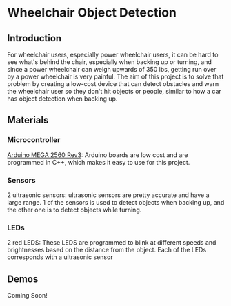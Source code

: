 # Wheelchair Object Detection

## Introduction
For wheelchair users, especially power wheelchair users, it can be hard to see what's behind the chair, especially when backing up or turning, and since a power wheelchair can weigh upwards of 350 lbs, getting run over by a power wheelchair is very painful. The aim of this project is to solve that problem by creating a low-cost device that can detect obstacles and warn the wheelchair user so they don't hit objects or people, similar to how a car has object detection when backing up. 

## Materials

### Microcontroller
[Arduino MEGA 2560 Rev3](https://store.arduino.cc/products/arduino-mega-2560-rev3): Arduino boards are low cost and are programmed in C++, which makes it easy to use for this project. 

### Sensors
2 ultrasonic sensors: ultrasonic sensors are pretty accurate and have a large range. 1 of the sensors is used to detect objects when backing up, and the other one is to detect objects while turning.

### LEDs 
2 red LEDS: These LEDS are programmed to blink at different speeds and brightnesses based on the distance from the object. Each of the LEDs corresponds with a ultrasonic sensor 

## Demos
Coming Soon!
